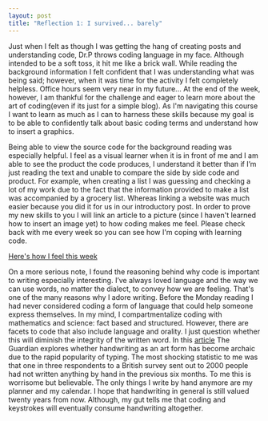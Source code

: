```yaml
---
layout: post
title: "Reflection 1: I survived... barely" 
---
```


Just when I felt as though I was getting the hang of creating posts and understanding code, Dr.P throws coding language in my face. Although intended to be a soft toss, it hit me like a brick wall. While reading the background information I felt confident that I was understanding what was being said; however, when it was time for the activity I felt completely helpless. Office hours seem very near in my future... At the end of the week, however, I am thankful for the challenge and eager to learn more about the art of coding(even if its just for a simple blog). As I'm navigating this course I want to learn as much as I can to harness these skills because my goal is to be able to confidently talk about basic coding terms and understand how to insert a graphics.

Being able to view the source code for the background reading was especially helpful. I feel as a visual learner when it is in front of me and I am able to see the product the code produces, I understand it better than if I’m just reading the text and unable to compare the side by side code and product. For example, when creating a list I was guessing and checking a lot of my work due to the fact that the information provided to make a list was accompanied by a grocery list. Whereas linking a website was much easier because you did it for us in our introductory post. In order to prove my new skills to you I will link an article to a picture (since I haven't learned how to insert an image yet) to how coding makes me feel. Please check back with me every week so you can see how I'm coping with learning code. 
      
[Here's how I feel this week](https://images.app.goo.gl/3zc45ZNjL5BckgRB7)

On a more serious note, I found the reasoning behind why code is important to writing especially interesting. I’ve always loved language and the way we can use words, no matter the dialect, to convey how we are feeling. That's one of the many reasons why I adore writing. Before the Monday reading I had never considered coding a form of language that could help someone express themselves. In my mind, I compartmentalize coding with mathematics and science: fact based and structured. However, there are facets to code that also include language and orality. I just question whether this will diminish the integrity of the written word. In this [article](https://www.theguardian.com/science/2014/dec/16/cognitive-benefits-handwriting-decline-typing) The Guardian explores whether handwriting as an art form has become archaic due to the rapid popularity of typing. The most shocking statistic to me was that one in three respondents to a British survey sent out to 2000 people had not written anything by hand in the previous six months. To me this is worrisome but believable. The only things I write by hand anymore are my planner and my calendar. I hope that handwriting in general is still valued twenty years from now. Although, my gut tells me that coding and keystrokes will eventually consume handwriting altogether.
 
